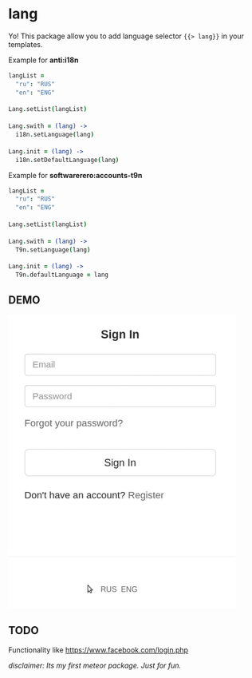 lang
====

Yo! This package allow you to add language selector ```{{> lang}}``` in your templates.

Example for **anti:i18n**
```coffee
langList =
  "ru": "RUS"
  "en": "ENG"

Lang.setList(langList)

Lang.swith = (lang) ->
  i18n.setLanguage(lang)

Lang.init = (lang) ->
  i18n.setDefaultLanguage(lang)
```

Example for **softwarerero:accounts-t9n**
```coffee
langList =
  "ru": "RUS"
  "en": "ENG"

Lang.setList(langList)

Lang.swith = (lang) ->
  T9n.setLanguage(lang)

Lang.init = (lang) ->
  T9n.defaultLanguage = lang
```

DEMO
----

![demo](https://github.com/comerc/lang/blob/master/lang.gif)

TODO
----

Functionality like https://www.facebook.com/login.php

*disclaimer: Its my first meteor package. Just for fun.*
